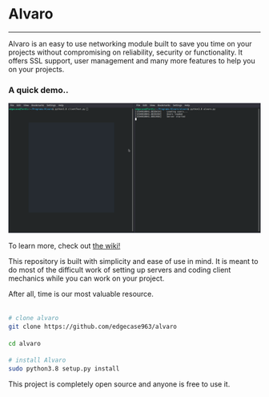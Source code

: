 ﻿# Alvaro
---

Alvaro is an easy to use networking module built to save you time on your projects without compromising on reliability, security or functionality.
It offers SSL support, user management and many more features to help you on your projects.

### A quick demo..
![Alvaro Demo](demos/demo.gif)

To learn more, check out [the wiki!](https://github.com/edgecase963/Alvaro/wiki)

This repository is built with simplicity and ease of use in mind. It is meant to do most of the difficult work of setting up servers and coding client mechanics while you can work on your project.

After all, time is our most valuable resource.


```bash

# clone alvaro
git clone https://github.com/edgecase963/alvaro

cd alvaro

# install Alvaro
sudo python3.8 setup.py install

```

This project is completely open source and anyone is free to use it.
